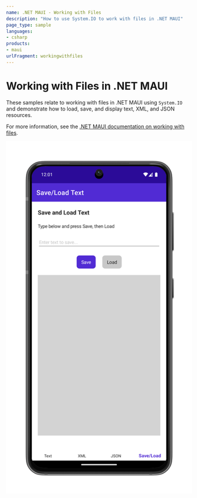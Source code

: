 ```yaml
---
name: .NET MAUI - Working with Files
description: "How to use System.IO to work with files in .NET MAUI"
page_type: sample
languages:
- csharp
products:
- maui
urlFragment: workingwithfiles
---
```

# Working with Files in .NET MAUI

These samples relate to working with files in .NET MAUI using `System.IO` and demonstrate how to load, save, and display text, XML, and JSON resources.

For more information, see the [.NET MAUI documentation on working with files](https://learn.microsoft.com/dotnet/maui/data-cloud/files/).

![Save and load a file screenshot](Screenshots/workingwith-files.png "Save and load a file")
